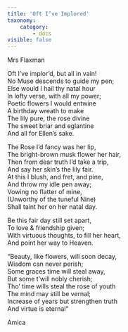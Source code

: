 ```yaml
---
title: 'Oft I’ve Implored'
taxonomy:
    category:
        - docs
visible: false
---
```


<div class="author">Mrs Flaxman</div>

Oft I’ve implor’d, but all in vain!  
No Muse descends to guide my pen;  
Else would I hail thy natal hour  
In lofty verse, with all my power;  
Poetic flowers I would entwine  
A birthday wreath to make  
The lily pure, the rose divine  
The sweet briar and eglantine  
And all for Ellen’s sake.

The Rose I’d fancy was her lip,  
The bright-brown musk flower her hair,  
Then from dear truth I’d take a trip,  
And say her skin’s the lily fair.  
At this I blush, and fret, and pine,  
And throw my idle pen away;  
Vowing no flatter of mine,  
(Unworthy of the tuneful Nine)  
Shall taint her on her natal day.

Be this fair day still set apart,  
To love & friendship given;  
With virtuous thoughts, to fill her heart,  
And point her way to Heaven.

“Beauty, like flowers, will soon decay,  
Wisdom can never perish;  
Some graces time will steal away,  
But some t’will nobly cherish;  
Tho’ time wills steal the rose of youth  
The mind may still be vernal;  
Increase of years but strengthen truth  
And virtue is eternal”

Amica
